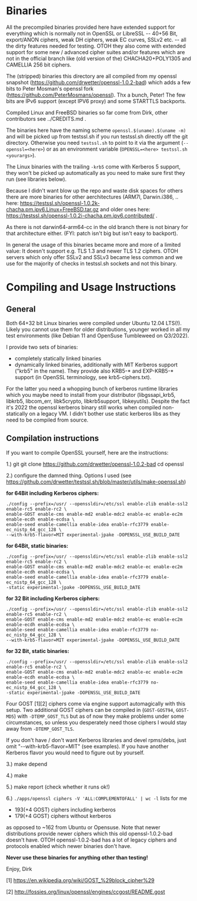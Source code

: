 
Binaries
========

All the precompiled binaries provided here have extended support for
everything which is normally not in OpenSSL or LibreSSL -- 40+56 Bit,
export/ANON ciphers, weak DH ciphers, weak EC curves, SSLv2 etc. -- all the dirty
features needed for testing. OTOH they also come with extended support
for some new / advanced cipher suites and/or features which are not in the
official branch like (old version of the) CHACHA20+POLY1305 and CAMELLIA 256 bit ciphers.

The (stripped) binaries this directory are all compiled from my openssl snapshot
(https://github.com/drwetter/openssl-1.0.2-bad) which adds a few bits to Peter
Mosman's openssl fork (https://github.com/PeterMosmans/openssl). Thx a bunch, Peter!
The few bits are IPv6 support (except IPV6 proxy) and some STARTTLS backports.

Compiled Linux and FreeBSD binaries so far come from Dirk, other
contributors see ../CREDITS.md .

The binaries here have the naming scheme ``openssl.$(uname).$(uname -m)``
and will be picked up from testssl.sh if you run testssl.sh directly
off the git directory. Otherwise you need ``testssl.sh`` to point to it
via the argument (``--openssl=<here>``) or as an environment variable
(``OPENSSL=<here> testssl.sh <yourargs>``).

The Linux binaries with the trailing ``-krb5`` come with Kerberos 5 support,
they won't be picked up automatically as you need to make sure first they
run (see libraries below).

Because I didn't want blow up the repo and waste disk spaces for others
there are more binaries for other aerchitectures (ARM7l, Darwin.i386, ..
here: https://testssl.sh/openssl-1.0.2k-chacha.pm.ipv6.Linux+FreeBSD.tar.gz
and older ones here: https://testssl.sh/openssl-1.0.2i-chacha.pm.ipv6.contributed/ .

As there is not darwin64-arm64-cc in the old branch there is not binary for
that architecture either. (FYI: patch isn't big but isn't easy to backport).


In general the usage of this binaries became more and more of a limited
value: It doesn't support e.g. TLS 1.3 and newer TLS 1.2 ciphers. OTOH servers
which only offer SSLv2 and SSLv3 became less common and we use for the
majority of checks in testssl.sh sockets and not this binary.


Compiling and Usage Instructions
================================

General
-------

Both 64+32 bit Linux binaries were compiled under Ubuntu 12.04 LTS(!). Likely you
cannot use them for older distributions, younger worked in all my test environments
(like Debian 11 and OpenSuse Tumbleweed on Q3/2022).

I provide two sets of binaries:

* completely statically linked binaries
* dynamically linked binaries, additionally with MIT Kerberos support ("krb5" in the name).
  They provide also KRB5-* and EXP-KRB5-* support (in OpenSSL terminology, see krb5-ciphers.txt).

For the latter you need a whopping bunch of kerberos runtime libraries which you maybe need to
install from your distributor (libgssapi_krb5, libkrb5, libcom_err, libk5crypto, libkrb5support,
libkeyutils). Despite the fact it's 2022 the openssl kerberos binary still works when compiled
non-statically on a legacy VM. I didn't bother use static kerberos libs as they need to be
compiled from source.


Compilation instructions
------------------------

If you want to compile OpenSSL yourself, here are the instructions:

1.)
    git git clone https://github.com/drwetter/openssl-1.0.2-bad
    cd openssl


2.) configure the damned thing. Options I used (see https://github.com/drwetter/testssl.sh/blob/master/utils/make-openssl.sh)

**for 64Bit including Kerberos ciphers:**

    ./config --prefix=/usr/ --openssldir=/etc/ssl enable-zlib enable-ssl2 enable-rc5 enable-rc2 \
    enable-GOST enable-cms enable-md2 enable-mdc2 enable-ec enable-ec2m enable-ecdh enable-ecdsa \
    enable-seed enable-camellia enable-idea enable-rfc3779 enable-ec_nistp_64_gcc_128 \
    --with-krb5-flavor=MIT experimental-jpake -DOPENSSL_USE_BUILD_DATE

**for 64Bit, static binaries:**

    ./config --prefix=/usr/ --openssldir=/etc/ssl enable-zlib enable-ssl2 enable-rc5 enable-rc2 \
    enable-GOST enable-cms enable-md2 enable-mdc2 enable-ec enable-ec2m enable-ecdh enable-ecdsa \
    enable-seed enable-camellia enable-idea enable-rfc3779 enable-ec_nistp_64_gcc_128 \
    -static experimental-jpake -DOPENSSL_USE_BUILD_DATE

**for 32 Bit including Kerberos ciphers:**

    ./config --prefix=/usr/ --openssldir=/etc/ssl enable-zlib enable-ssl2 enable-rc5 enable-rc2 \
    enable-GOST enable-cms enable-md2 enable-mdc2 enable-ec enable-ec2m enable-ecdh enable-ecdsa \
    enable-seed enable-camellia enable-idea enable-rfc3779 no-ec_nistp_64_gcc_128 \
    --with-krb5-flavor=MIT experimental-jpake -DOPENSSL_USE_BUILD_DATE

 **for 32 Bit, static binaries:**

    ./config --prefix=/usr/ --openssldir=/etc/ssl enable-zlib enable-ssl2 enable-rc5 enable-rc2 \
    enable-GOST enable-cms enable-md2 enable-mdc2 enable-ec enable-ec2m enable-ecdh enable-ecdsa \
    enable-seed enable-camellia enable-idea enable-rfc3779 no-ec_nistp_64_gcc_128 \
    -static experimental-jpake -DOPENSSL_USE_BUILD_DATE

Four GOST [1][2] ciphers come via engine support automagically with this setup. Two additional GOST
ciphers can be compiled in (``GOST-GOST94``, ``GOST-MD5``) with ``-DTEMP_GOST_TLS`` but as of now they make
problems under some circumstances, so unless you desperately need those ciphers I would stay away from
``-DTEMP_GOST_TLS``.

If you don't have / don't want Kerberos libraries and devel rpms/debs, just omit "--with-krb5-flavor=MIT"
(see examples).  If you have another Kerberos flavor you would need to figure out by yourself.

3.) make depend

4.) make

5.) make report (check whether it runs ok!)

6.) ``./apps/openssl ciphers -V 'ALL:COMPLEMENTOFALL' | wc -l`` lists for me
* 193(+4 GOST) ciphers including kerberos
* 179(+4 GOST) ciphers without kerberos

as opposed to ~162 from Ubuntu or Opensuse. Note that newer distributions provide
newer ciphers which this old openssl-1.0.2-bad doesn't have. OTOH openssl-1.0.2-bad
has a lot of legacy ciphers and protocols enabled which newer binaries don't have.

**Never use these binaries for anything other than testing!**

Enjoy, Dirk

[1] https://en.wikipedia.org/wiki/GOST_%29block_cipher%29

[2] http://fossies.org/linux/openssl/engines/ccgost/README.gost
